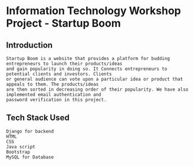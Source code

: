 # Information Technology Workshop Project - Startup Boom

## Introduction
	Startup Boom is a website that provides a platform for budding entrepreneurs to launch their products/ideas  
	and gain popularity in doing so. It Connects entrepreneurs to potential clients and investors. Clients 
	or general audience can vote upon a particular idea or product that appeals to them. The products/ideas 
	are then sorted in decreasing order of their popularity. We have also implemented email authentication and 
	password verification in this project.
	
## Tech Stack Used
	Django for backend
	HTML
	CSS
	Java script
	Bootstrap
	MySQL for Database 

